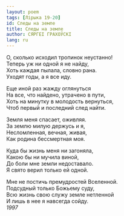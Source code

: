 ```yaml
---
layout: poem
tags: [Лірыка 19-20]
id: Следы на земле
title: Следы на земле
author: СЯРГЕІ ГРАХОЎСКІ
lang: ru
---
```



О, сколько исходил тропинок неустанно!  
Теперь уж ни одной я не найду,  
Хоть каждая пылала, словно рана.  
Уходят годы, а я все иду.  

Еще иной раз жажду оглянуться  
На все, что найдено, утрачено в пути,  
Хоть на минутку в молодость вернуться,  
Чтоб первый и последний след найти.  

Земля меня спасает, оживляя.  
За землю милую держусь и я,  
Несломленная, вечная, живая,  
Как родина бессмертная моя.  

Куда бы жизнь меня ни загоняла,  
Какою бы ни мучила виной,  
До боли мне земли недоставало.  
Я свято верил только ей одной.  

Мне не постичь премудростей Вселенной.  
Подсудный только Божьему суду,  
Всю жизнь свою служу земле нетленной  
И лишь в нее я навсегда сойду.  
*1997*  
